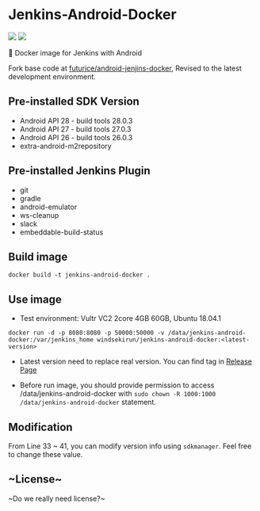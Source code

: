 # Jenkins-Android-Docker
[![](https://images.microbadger.com/badges/image/windsekirun/jenkins-android-docker.svg)](https://microbadger.com/images/windsekirun/jenkins-android-docker "Get your own image badge on microbadger.com") [![](https://images.microbadger.com/badges/version/windsekirun/jenkins-android-docker.svg)](https://microbadger.com/images/windsekirun/jenkins-android-docker "Get your own version badge on microbadger.com") 

🐳 Docker image for Jenkins with Android

Fork base code at [futurice/android-jenjins-docker](https://github.com/futurice/android-jenkins-docker), Revised to the latest development environment.

## Pre-installed SDK Version

 * Android API 28 - build tools 28.0.3
 * Android API 27 - build tools 27.0.3
 * Android API 26 - build tools 26.0.3
 * extra-android-m2repository
 
## Pre-installed Jenkins Plugin
 
  * git
  * gradle
  * android-emulator
  * ws-cleanup
  * slack
  * embeddable-build-status
  
## Build image
```docker build -t jenkins-android-docker .```

## Use image
 - Test environment: Vultr VC2 2core 4GB 60GB, Ubuntu 18.04.1 

```docker run -d -p 8080:8080 -p 50000:50000 -v /data/jenkins-android-docker:/var/jenkins_home windsekirun/jenkins-android-docker:<latest-version>```

 - Latest version need to replace real version. You can find tag in [Release Page](https://github.com/WindSekirun/Jenkins-Android-Docker/releases)

 - Before run image, you should provide permission to access /data/jenkins-android-docker with ```sudo chown -R 1000:1000 /data/jenkins-android-docker``` statement.
 
## Modification
 From Line 33 ~ 41, you can modify version info using `sdkmanager`. Feel free to change these value.
 
## ~License~
 ~Do we really need license?~
